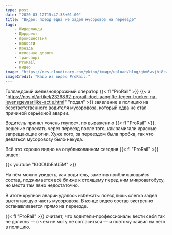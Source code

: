 ```yaml
---
type: post
date: "2020-03-12T15:47:38+01:00"
title: "Видео: поезд едва не задел мусоровоз на переезде"
tags:
    - Нидерланды
    - Дордрехт
    - происшествия
    - новости
    - поезда
    - железные дороги
    - транспорт
    - ProRail
    - видео
image: "https://res.cloudinary.com/yktoo/image/upload/blog/gbm6vvjhi8swquu7otz3.jpg"
imageCredit: "Кадр из видео ProRail."
---
```


Голландский железнодорожный оператор {{< fl "ProRail" >}} {{< a "https://nos.nl/artikel/2326862-prorail-doet-aangifte-tegen-trucker-na-levensgevaarlijke-actie.html" "подал" >}} заявление в полицию на безответственного водителя мусоровоза, который едва не стал причиной серьёзной аварии.

<!--more-->

Водитель принял «очень глупое», по выражению {{< fl "ProRail" >}}, решение проехать через переезд после того, как замигали красные запрещающие огни. Хуже того, за переездом была пробка, так что деваться мусоровозу было некуда.

Всё это хорошо видно на опубликованном сегодня {{< fl "ProRail" >}} видео:

{{< youtube "IG0OUbEaU5M" >}}

На нём можно увидеть, как водитель, заметив приближающийся состав, поджимается всё ближе к стоящему перед ним микроавтобусу, но места там явно недостаточно.

В итоге крупной аварии удалось избежать: поезд лишь слегка задел выступающую часть мусоровоза. В конце видео состав экстренно останавливается прямо на переезде.

{{< fl "ProRail" >}} считает, что водители-профессионалы вести себя так не должны — с чем не могу не согласиться — и поэтому заявил на него в полицию.